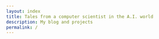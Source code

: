 ```yaml
---
layout: index
title: Tales from a computer scientist in the A.I. world
description: My blog and projects
permalink: /
---
```

